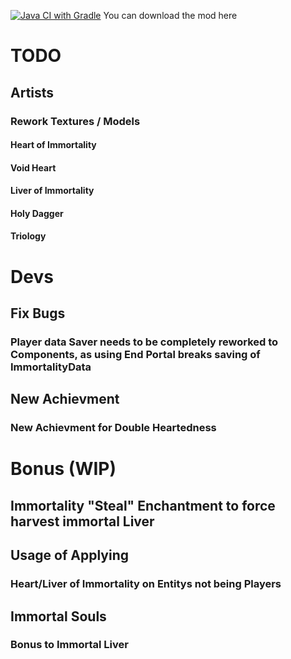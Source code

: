 [![Java CI with Gradle](https://github.com/Hempflingclub/Immortality-Fabric/actions/workflows/gradle.yml/badge.svg)](https://github.com/Hempflingclub/Immortality-Fabric/actions/workflows/gradle.yml)
You can download the mod here
# TODO

## Artists

### Rework Textures / Models

#### Heart of Immortality

#### Void Heart

#### Liver of Immortality

#### Holy Dagger

#### Triology

# Devs
## Fix Bugs
### Player data Saver needs to be completely reworked to Components, as using End Portal breaks saving of ImmortalityData
## New Achievment
### New Achievment for Double Heartedness

# Bonus (WIP)
## Immortality "Steal" Enchantment to force harvest immortal Liver
## Usage of Applying

### Heart/Liver of Immortality on Entitys not being Players

## Immortal Souls

### Bonus to Immortal Liver
